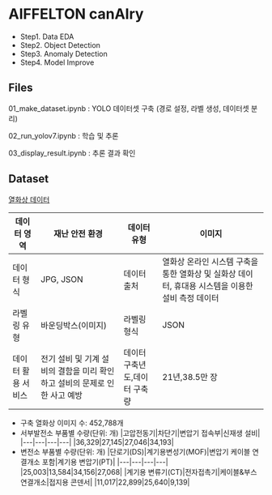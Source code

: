 # AIFFELTON canAIry
- Step1. Data EDA<br/>
- Step2. Object Detection<br/>
- Step3. Anomaly Detection<br/>
- Step4. Model Improve<br/>

## Files
01_make_dataset.ipynb
: YOLO 데이터셋 구축 (경로 설정, 라벨 생성, 데이터셋 분리)

02_run_yolov7.ipynb
: 학습 및 추론

03_display_result.ipynb
: 추론 결과 확인

## Dataset
[열화상 데이터](https://www.aihub.or.kr/aihubdata/data/view.do?currMenu=115&topMenu=100&aihubDataSe=realm&dataSetSn=514)

|데이터 영역|재난 안전 환경|데이터 유형|이미지|
|---|---|---|---|
|데이터 형식|JPG, JSON|데이터 출처|열화상 온라인 시스템 구축을 통한 열화상 및 실화상 데이터, 휴대용 시스템을 이용한 설비 측정 데이터|
라벨링 유형|바운딩박스(이미지)|라벨링 형식|JSON|
데이터 활용 서비스|전기 설비 및 기계 설비의 결함을 미리 확인하고 설비의 문제로 인한 사고 예방|데이터 구축년도,데이터 구축량|21년,38.5만 장|

- 구축 열화상 이미지 수: 452,788개
- 서부발전소 부품별 수량(단위: 개)
|고압전동기|차단기|변압기 접속부|신재생 설비|
|---|---|---|---|
|36,329|27,145|27,046|34,193|
- 변전소 부품별 수량(단위: 개)
|단로기(DS)|계기용변성기(MOF)|변압기 케이블 연결개소 포함|계기용 변압기(PT)|
|---|---|---|---|
|25,003|13,584|34,156|27,068|
|계기용 변류기(CT)|전자접촉기|케이블&부스 연결개소|접지용 콘덴서|
|11,017|22,899|25,640|9,139|
